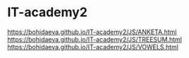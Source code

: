 # IT-academy2

https://bohidaeva.github.io/IT-academy2/JS/ANKETA.html <br>
https://bohidaeva.github.io/IT-academy2/JS/TREESUM.html <br>
https://bohidaeva.github.io/IT-academy2/JS/VOWELS.html <br>
